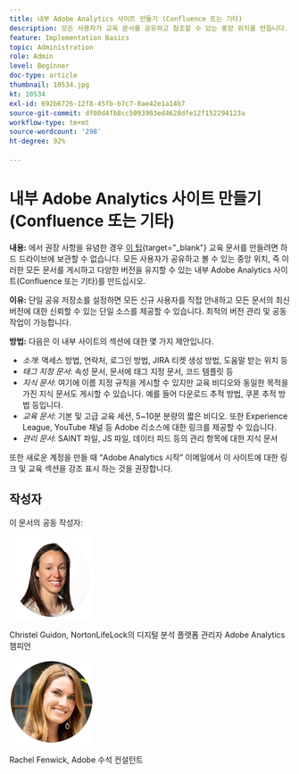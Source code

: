 ```yaml
---
title: 내부 Adobe Analytics 사이트 만들기 (Confluence 또는 기타)
description: 모든 사용자가 교육 문서를 공유하고 참조할 수 있는 중앙 위치를 만듭니다.
feature: Implementation Basics
topic: Administration
role: Admin
level: Beginner
doc-type: article
thumbnail: 10534.jpg
kt: 10534
exl-id: 692b6726-12f8-45fb-b7c7-8ae42e1a14b7
source-git-commit: df00d4fb8cc5093903ed4628dfe12f152294123a
workflow-type: tm+mt
source-wordcount: '298'
ht-degree: 92%

---
```


# 내부 Adobe Analytics 사이트 만들기 (Confluence 또는 기타)

**내용:** 에서 권장 사항을 유념한 경우 [이 팁](create-basic-videos-and-training.md){target="_blank"} 교육 문서를 만들려면 하드 드라이브에 보관할 수 없습니다. 모든 사용자가 공유하고 볼 수 있는 중앙 위치, 즉 이러한 모든 문서를 게시하고 다양한 버전을 유지할 수 있는 내부 Adobe Analytics 사이트(Confluence 또는 기타)를 만드십시오.

**이유:** 단일 공유 저장소를 설정하면 모든 신규 사용자를 직접 안내하고 모든 문서의 최신 버전에 대한 신뢰할 수 있는 단일 소스를 제공할 수 있습니다. 최적의 버전 관리 및 공동 작업이 가능합니다.

**방법:** 다음은 이 내부 사이트의 섹션에 대한 몇 가지 제안입니다.

* _소개_: 액세스 방법, 연락처, 로그인 방법, JIRA 티켓 생성 방법, 도움말 받는 위치 등
* _태그 지정 문서_: 속성 문서, 문서에 태그 지정 문서, 코드 템플릿 등
* _지식 문서_: 여기에 이름 지정 규칙을 게시할 수 있지만 교육 비디오와 동일한 목적을 가진 지식 문서도 게시할 수 있습니다. 예를 들어 다운로드 추적 방법, 쿠폰 추적 방법 등입니다.
* _교육 문서:_ 기본 및 고급 교육 세션, 5~10분 분량의 짧은 비디오. 또한 Experience League, YouTube 채널 등 Adobe 리소스에 대한 링크를 제공할 수 있습니다.
* _관리 문서_: SAINT 파일, JS 파일, 데이터 피드 등의 관리 항목에 대한 지식 문서

또한 새로운 계정을 만들 때 “Adobe Analytics 시작” 이메일에서 이 사이트에 대한 링크 및 교육 섹션을 강조 표시 하는 것을 권장합니다.


## 작성자

이 문서의 공동 작성자:

![Christel Guidon](assets/Christel-Headshot-150.png)

Christel Guidon, NortonLifeLock의 디지털 분석 플랫폼 관리자
Adobe Analytics 챔피언

![Rachel Fenwick](assets/Rachel-Fenwick-150.png)

Rachel Fenwick, Adobe 수석 컨설턴트
